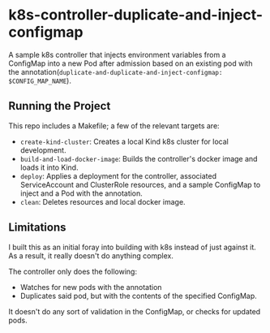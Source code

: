 # k8s-controller-duplicate-and-inject-configmap

A sample k8s controller that injects environment variables from a ConfigMap into a new Pod after admission based on an existing pod with the annotation(`duplicate-and-duplicate-and-inject-configmap: $CONFIG_MAP_NAME`).

## Running the Project

This repo includes a Makefile; a few of the relevant targets are:

- `create-kind-cluster`: Creates a local Kind k8s cluster for local development.
- `build-and-load-docker-image`: Builds the controller's docker image and loads it into Kind.
- `deploy`: Applies a deployment for the controller, associated ServiceAccount and ClusterRole resources, and a sample ConfigMap to inject and a Pod with the annotation.
- `clean`: Deletes resources and local docker image.

## Limitations

I built this as an initial foray into building with k8s instead of just against it. As a result, it really doesn't do anything complex.

The controller only does the following:

- Watches for new pods with the annotation
- Duplicates said pod, but with the contents of the specified ConfigMap.

It doesn't do any sort of validation in the ConfigMap, or checks for updated pods.
